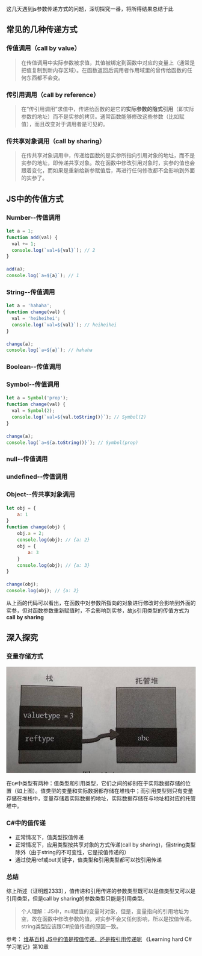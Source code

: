这几天遇到js参数传递方式的问题，深切探究一番，将所得结果总结于此

## 常见的几种传递方式
### 传值调用（call by value）
>在传值调用中实际参数被求值，其值被绑定到函数中对应的变量上（通常是把值复制到新内存区域）。在函数返回后调用者作用域里的曾传给函数的任何东西都不会变。
### 传引用调用（call by reference）
>在“传引用调用”求值中，传递给函数的是它的**实际参数的隐式引用**（即实际参数的地址）而不是实参的拷贝。通常函数能够修改这些参数（比如赋值），而且改变对于调用者是可见的。
### 传共享对象调用（call by sharing）
>在传共享对象调用中，传递给函数的是实参所指向引用对象的地址，而不是实参的地址，即传递共享对象。故在函数中修改引用对象时，实参的值也会跟着变化，而如果是重新给新参赋值后，再进行任何修改都不会影响到外面的实参了。

## JS中的传值方式
### Number--传值调用

```javascript
let a = 1;
function add(val) {
  val += 1;
  console.log(`val=${val}`); // 2
}

add(a);
console.log(`a=${a}`); // 1
```
### String--传值调用

```javascript
let a = 'hahaha';
function change(val) {
  val = 'heiheihei';
  console.log(`val=${val}`); // heiheihei
}

change(a);
console.log(`a=${a}`); // hahaha
```
### Boolean--传值调用
### Symbol--传值调用

```javascript
let a = Symbol('prop');
function change(val) {
  val = Symbol(2);
  console.log(`val=${val.toString()}`); // Symbol(2)
}

change(a);
console.log(`a=${a.toString()}`); // Symbol(prop)
```
### null--传值调用
### undefined--传值调用
### Object--传共享对象调用

```javascript
let obj = {
    a: 1
}
function change(obj) {
    obj.a = 2;
    console.log(obj); // {a: 2}
    obj = {
        a: 3
    }
    console.log(obj); // {a: 3}
}

change(obj);
console.log(obj); // {a: 2}
```
从上面的代码可以看出，在函数中对参数所指向的对象进行修改时会影响到外面的实参，但对函数参数重新赋值时，不会影响到实参，故js引用类型的传值方式为**call by sharing**

## 深入探究
### 变量存储方式
![图片描述](./img/value_store.jpg)

在``C#``中类型有两种：值类型和引用类型，它们之间的却别在于实际数据存储的位置（如上图）。值类型的变量和实际数据都存储在堆栈中；而引用类型则只有变量存储在堆栈中，变量存储着实际数据的地址，实际数据存储在与地址相对应的托管堆中。

### C#中的值传递

- 正常情况下，值类型按值传递
- 正常情况下，应用类型按共享对象的方式传递(call by sharing)，但string类型除外（由于string的不可变性，它是按值传递的）
- 通过使用ref或out关键字，值类型和引用类型都可以按引用传递

### 总结
综上所述（证明题2333），值传递和引用传递的参数类型既可以是值类型又可以是引用类型，但是call by sharing的参数类型只能是引用类型。

>个人理解：JS中，null赋值的变量时对象，但是，变量指向的引用地址为空，故在函数中修改参数的值，对实参不会又任何影响，所以是按值传递。string类型应该跟C#按值传递的原因一致。

参考：
[维基百科](https://zh.wikipedia.org/wiki/%E6%B1%82%E5%80%BC%E7%AD%96%E7%95%A5)
[JS中的值是按值传递，还是按引用传递呢](https://segmentfault.com/a/1190000005794070)
《Learning hard C#学习笔记》第10章